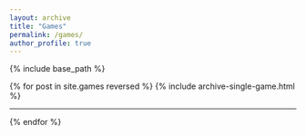 ```yaml
---
layout: archive
title: "Games"
permalink: /games/
author_profile: true
---
```


{% include base_path %}

{% for post in site.games reversed %}
  {% include archive-single-game.html %}
  <hr>
{% endfor %}
